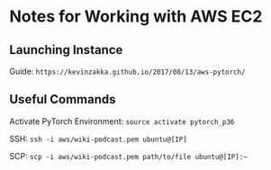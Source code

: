 # Notes for Working with AWS EC2

## Launching Instance

Guide:
`https://kevinzakka.github.io/2017/08/13/aws-pytorch/`

## Useful Commands

Activate PyTorch Environment:
`source activate pytorch_p36`

SSH:
`ssh -i aws/wiki-podcast.pem ubuntu@[IP]`

SCP:
`scp -i aws/wiki-podcast.pem path/to/file ubuntu@[IP]:~`
